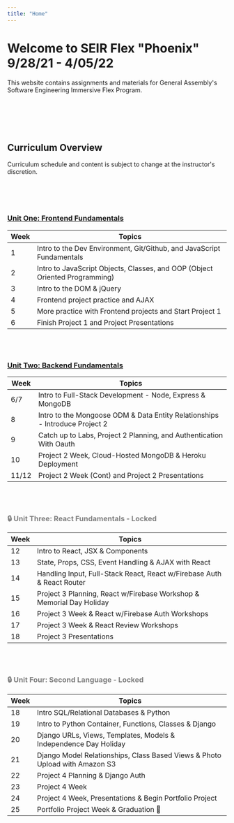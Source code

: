 ```yaml
---
title: "Home"
---
```


# Welcome to SEIR Flex "Phoenix" 9/28/21 - 4/05/22

This website contains assignments and materials for General Assembly's Software Engineering Immersive Flex Program.

<br>
<br>
<br>
<br>

## Curriculum Overview

Curriculum schedule and content is subject to change at the instructor's discretion.

<br>
<br>
<br>

### [Unit One: Frontend Fundamentals](/frontend-fundamentals)

| Week | Topics                                                                      |
| ---- | --------------------------------------------------------------------------- |
| 1    | Intro to the Dev Environment, Git/Github, and JavaScript Fundamentals       |
| 2    | Intro to JavaScript Objects, Classes, and OOP (Object Oriented Programming) |
| 3    | Intro to the DOM & jQuery                                                   |
| 4    | Frontend project practice and AJAX                                          |
| 5    | More practice with Frontend projects and Start Project 1                    |
| 6    | Finish Project 1 and Project Presentations                                  |

<br>
<br>

### [Unit Two: Backend Fundamentals](/backend-fundamentals)

<!-- ### 🔒 Unit Two: Backend Fundamentals - **Locked** -->

| Week  | Topics                                                                      |
| ----- | --------------------------------------------------------------------------- |
| 6/7   | Intro to Full-Stack Development - Node, Express & MongoDB                   |
| 8     | Intro to the Mongoose ODM & Data Entity Relationships - Introduce Project 2 |
| 9     | Catch up to Labs, Project 2 Planning, and Authentication With Oauth         |
| 10    | Project 2 Week, Cloud-Hosted MongoDB & Heroku Deployment                    |
| 11/12 | Project 2 Week (Cont) and Project 2 Presentations                           |

<br>
<br>

<div style="color: grey;">

<!-- ### [Unit Three: React Fundamentals](/react-fundamentals) -->

### 🔒 Unit Three: React Fundamentals - **Locked**

| Week | Topics                                                                 |
| ---- | ---------------------------------------------------------------------- |
| 12   | Intro to React, JSX & Components                                       |
| 13   | State, Props, CSS, Event Handling & AJAX with React                    |
| 14   | Handling Input, Full-Stack React, React w/Firebase Auth & React Router |
| 15   | Project 3 Planning, React w/Firebase Workshop & Memorial Day Holiday   |
| 16   | Project 3 Week & React w/Firebase Auth Workshops                       |
| 17   | Project 3 Week & React Review Workshops                                |
| 18   | Project 3 Presentations                                                |

<br>
<br>

<!-- ### [Unit Four: Second Language](/second-language) -->

### 🔒 Unit Four: Second Language - **Locked**

| Week | Topics                                                                      |
| ---- | --------------------------------------------------------------------------- |
| 18   | Intro SQL/Relational Databases & Python                                     |
| 19   | Intro to Python Container, Functions, Classes & Django                      |
| 20   | Django URLs, Views, Templates, Models & Independence Day Holiday            |
| 21   | Django Model Relationships, Class Based Views & Photo Upload with Amazon S3 |
| 22   | Project 4 Planning & Django Auth                                            |
| 23   | Project 4 Week                                                              |
| 24   | Project 4 Week, Presentations & Begin Portfolio Project                     |
| 25   | Portfolio Project Week & Graduation 🎉                                      |

</div>
